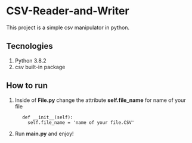 # CSV-Reader-and-Writer

This project is a simple csv manipulator in python.

## Tecnologies

1. Python 3.8.2
2. csv built-in package

## How to run

1. Inside of **File.py** change the attribute **self.file_name** for name of your file
  ```
        def __init__(self):
          self.file_name = 'name of your file.CSV'
  ```
2. Run **main.py** and enjoy!
